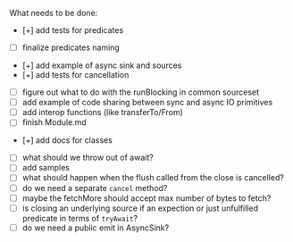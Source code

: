 What needs to be done:
- [+] add tests for predicates
- [ ] finalize predicates naming
- [+] add example of async sink and sources
- [+] add tests for cancellation
- [ ] figure out what to do with the runBlocking in common sourceset
- [ ] add example of code sharing between sync and async IO primitives
- [ ] add interop functions (like transferTo/From)
- [ ] finish Module.md
- [+] add docs for classes
- [ ] what should we throw out of await?
- [ ] add samples
- [ ] what should happen when the flush called from the close is cancelled?
- [ ] do we need a separate `cancel` method?
- [ ] maybe the fetchMore should accept max number of bytes to fetch?
- [ ] is closing an underlying source if an expection or just unfulfilled predicate in terms of `tryAwait`?
- [ ] do we need a public emit in AsyncSink?
